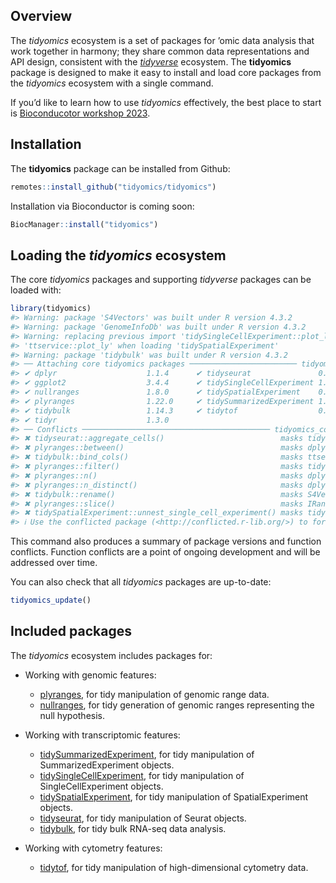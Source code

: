 
<!-- README.md is generated from README.Rmd. Please edit that file -->

## Overview

The *tidyomics* ecosystem is a set of packages for ’omic data analysis
that work together in harmony; they share common data representations
and API design, consistent with the
[*tidyverse*](https://www.tidyverse.org/) ecosystem. The **tidyomics**
package is designed to make it easy to install and load core packages
from the *tidyomics* ecosystem with a single command.

If you’d like to learn how to use *tidyomics* effectively, the best
place to start is [Bioconducotor workshop
2023](https://tidyomics.github.io/tidyomicsWorkshopBioc2023/).

## Installation

The **tidyomics** package can be installed from Github:

``` r
remotes::install_github("tidyomics/tidyomics")
```

Installation via Bioconductor is coming soon:

``` r
BiocManager::install("tidyomics")
```

## Loading the *tidyomics* ecosystem

The core *tidyomics* packages and supporting *tidyverse* packages can be
loaded with:

``` r
library(tidyomics)
#> Warning: package 'S4Vectors' was built under R version 4.3.2
#> Warning: package 'GenomeInfoDb' was built under R version 4.3.2
#> Warning: replacing previous import 'tidySingleCellExperiment::plot_ly' by
#> 'ttservice::plot_ly' when loading 'tidySpatialExperiment'
#> Warning: package 'tidybulk' was built under R version 4.3.2
#> ── Attaching core tidyomics packages ──────────────────────── tidyomics 0.1.1 ──
#> ✔ dplyr                    1.1.4      ✔ tidyseurat               0.7.9 
#> ✔ ggplot2                  3.4.4      ✔ tidySingleCellExperiment 1.12.0
#> ✔ nullranges               1.8.0      ✔ tidySpatialExperiment    0.99.8
#> ✔ plyranges                1.22.0     ✔ tidySummarizedExperiment 1.11.8
#> ✔ tidybulk                 1.14.3     ✔ tidytof                  0.0.0 
#> ✔ tidyr                    1.3.0      
#> ── Conflicts ────────────────────────────────────────── tidyomics_conflicts() ──
#> ✖ tidyseurat::aggregate_cells()                          masks tidySpatialExperiment::aggregate_cells(), tidySingleCellExperiment::aggregate_cells(), ttservice::aggregate_cells()
#> ✖ plyranges::between()                                   masks dplyr::between()
#> ✖ tidybulk::bind_cols()                                  masks ttservice::bind_cols(), dplyr::bind_cols()
#> ✖ plyranges::filter()                                    masks tidybulk::filter(), dplyr::filter(), stats::filter()
#> ✖ plyranges::n()                                         masks dplyr::n()
#> ✖ plyranges::n_distinct()                                masks dplyr::n_distinct()
#> ✖ tidybulk::rename()                                     masks S4Vectors::rename(), dplyr::rename()
#> ✖ plyranges::slice()                                     masks IRanges::slice(), dplyr::slice()
#> ✖ tidySpatialExperiment::unnest_single_cell_experiment() masks tidySingleCellExperiment::unnest_single_cell_experiment()
#> ℹ Use the conflicted package (<http://conflicted.r-lib.org/>) to force all conflicts to become errors
```

This command also produces a summary of package versions and function
conflicts. Function conflicts are a point of ongoing development and
will be addressed over time.

You can also check that all *tidyomics* packages are up-to-date:

``` r
tidyomics_update()
```

## Included packages

The *tidyomics* ecosystem includes packages for:

- Working with genomic features:

  - [plyranges](https://github.com/sa-lee/plyranges), for tidy
    manipulation of genomic range data.
  - [nullranges](https://github.com/nullranges/nullranges), for tidy
    generation of genomic ranges representing the null hypothesis.

- Working with transcriptomic features:

  - [tidySummarizedExperiment](https://github.com/stemangiola/tidySummarizedExperiment),
    for tidy manipulation of SummarizedExperiment objects.
  - [tidySingleCellExperiment](https://github.com/stemangiola/tidySingleCellExperiment),
    for tidy manipulation of SingleCellExperiment objects.
  - [tidySpatialExperiment](https://github.com/william-hutchison/tidySpatialExperiment),
    for tidy manipulation of SpatialExperiment objects.
  - [tidyseurat](https://github.com/stemangiola/tidyseurat), for tidy
    manipulation of Seurat objects.
  - [tidybulk](https://github.com/stemangiola/tidybulk), for tidy bulk
    RNA-seq data analysis.

- Working with cytometry features:

  - [tidytof](https://github.com/keyes-timothy/tidytof), for tidy
    manipulation of high-dimensional cytometry data.

